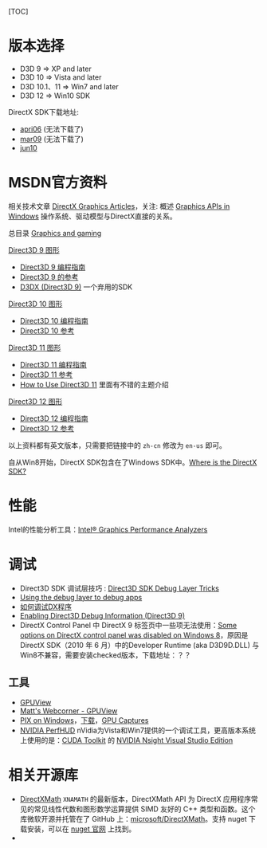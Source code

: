 [TOC]

# 版本选择

*   D3D 9 => XP and later
*   D3D 10 => Vista and later
*   D3D 10.1、11 => Win7 and later
*   D3D 12 => Win10 SDK

DirectX SDK下载地址:

*   [apri06](https://download.microsoft.com/download/6/4/4/6444ce7d-0703-4835-8d0d-df8d891bee5d/dxsdk_apr2006.exe) (无法下载了)
*   [mar09](https://download.microsoft.com/download/3/A/5/3A53CE87-F5C9-4CE5-92E1-5E2AF4841741/DXSDK_Mar09.exe) (无法下载了)
*   [jun10](https://download.microsoft.com/download/A/E/7/AE743F1F-632B-4809-87A9-AA1BB3458E31/DXSDK_Jun10.exe)

# MSDN官方资料

相关技术文章 [DirectX Graphics Articles](https://docs.microsoft.com/en-us/windows/win32/direct3darticles/directx-graphics-articles-portal)，关注: 概述 [Graphics APIs in Windows](https://docs.microsoft.com/en-us/windows/win32/direct3darticles/graphics-apis-in-windows-vista) 操作系统、驱动模型与DirectX直接的关系。

总目录 [Graphics and gaming](https://docs.microsoft.com/en-us/windows/win32/graphics-and-multimedia)

[Direct3D 9 图形](https://docs.microsoft.com/zh-cn/windows/win32/direct3d9/dx9-graphics)

*   [Direct3D 9 编程指南](https://docs.microsoft.com/zh-cn/windows/win32/direct3d9/dx9-graphics-programming-guide)
*   [Direct3D 9 的参考](https://docs.microsoft.com/zh-cn/windows/win32/direct3d9/dx9-graphics-reference)
*   [D3DX (Direct3D 9)](https://docs.microsoft.com/en-us/windows/win32/direct3d9/d3dx) 一个弃用的SDK

[Direct3D 10 图形](https://docs.microsoft.com/zh-cn/windows/win32/direct3d10/d3d10-graphics)

*   [Direct3D 10 编程指南](https://docs.microsoft.com/zh-cn/windows/win32/direct3d10/d3d10-graphics-programming-guide)
*   [Direct3D 10 参考](https://docs.microsoft.com/zh-cn/windows/win32/direct3d10/d3d10-graphics-reference)

[Direct3D 11 图形](https://docs.microsoft.com/zh-cn/windows/win32/direct3d11/atoc-dx-graphics-direct3d-11)

*   [Direct3D 11 编程指南](https://docs.microsoft.com/zh-cn/windows/win32/direct3d11/dx-graphics-overviews)
*   [Direct3D 11 参考](https://docs.microsoft.com/zh-cn/windows/win32/direct3d11/atoc-d3d11-graphics-reference)
*   [How to Use Direct3D 11](https://docs.microsoft.com/en-us/windows/win32/direct3d11/how-to-use-direct3d-11) 里面有不错的主题介绍

[Direct3D 12 图形](https://docs.microsoft.com/zh-cn/windows/win32/direct3d12/direct3d-12-graphics)

*   [Direct3D 12 编程指南](https://docs.microsoft.com/zh-cn/windows/win32/direct3d12/directx-12-programming-guide)
*   [Direct3D 12 参考](https://docs.microsoft.com/zh-cn/windows/win32/direct3d12/direct3d-12-reference)

以上资料都有英文版本，只需要把链接中的 `zh-cn` 修改为 `en-us` 即可。

自从Win8开始，DirectX SDK包含在了Windows SDK中。[Where is the DirectX SDK?](https://docs.microsoft.com/en-us/windows/win32/directx-sdk--august-2009-)

# 性能

Intel的性能分析工具：[Intel® Graphics Performance Analyzers](https://www.intel.com/content/www/us/en/developer/tools/graphics-performance-analyzers/overview.html)


# 调试

*   Direct3D SDK 调试层技巧 : [Direct3D SDK Debug Layer Tricks](https://walbourn.github.io/direct3d-sdk-debug-layer-tricks/)
*   [Using the debug layer to debug apps](https://docs.microsoft.com/en-us/windows/win32/direct3d11/using-the-debug-layer-to-test-apps)
*   [如何调试DX程序](https://www.cnblogs.com/graphics/archive/2011/03/14/1984200.html)
*   [Enabling Direct3D Debug Information (Direct3D 9)](https://learn.microsoft.com/en-us/windows/win32/direct3d9/enabling-direct3d-debug-information)
*   DirectX Control Panel 中 DirectX 9 标签页中一些项无法使用：[Some options on DirectX control panel was disabled on Windows 8](https://stackoverflow.com/questions/16772123/some-options-on-directx-control-panel-was-disabled-on-windows-8)，原因是DirectX SDK（2010 年 6 月）中的Developer Runtime (aka D3D9D.DLL) 与Win8不兼容，需要安装checked版本，下载地址：？？

## 工具

*   [GPUView](https://docs.microsoft.com/en-us/windows-hardware/drivers/display/using-gpuview)
*   [Matt's Webcorner - GPUView](https://graphics.stanford.edu/\~mdfisher/GPUView.html)
*   [PIX on Windows](https://devblogs.microsoft.com/pix/)，[下载](https://devblogs.microsoft.com/pix/download/)，[GPU Captures](https://devblogs.microsoft.com/pix/gpu-captures/)
*   [NVIDIA PerfHUD](https://developer.nvidia.com/nvidia-perfhud) nVidia为Vista和Win7提供的一个调试工具，更高版本系统上使用的是：[CUDA Toolkit](https://developer.nvidia.com/cuda-toolkit) 的 [NVIDIA Nsight Visual Studio Edition](https://developer.nvidia.com/nsight-visual-studio-edition)

# 相关开源库

- [DirectXMath](https://learn.microsoft.com/en-us/windows/win32/dxmath/directxmath-portal) `XNAMATH` 的最新版本，DirectXMath API 为 DirectX 应用程序常见的常见线性代数和图形数学运算提供 SIMD 友好的 C++ 类型和函数。这个库微软开源并托管在了 GitHub 上：[microsoft/DirectXMath](https://github.com/Microsoft/DirectXMath)。支持 nuget 下载安装，可以在 [nuget 官网](https://www.nuget.org/packages) 上找到。
- []()



